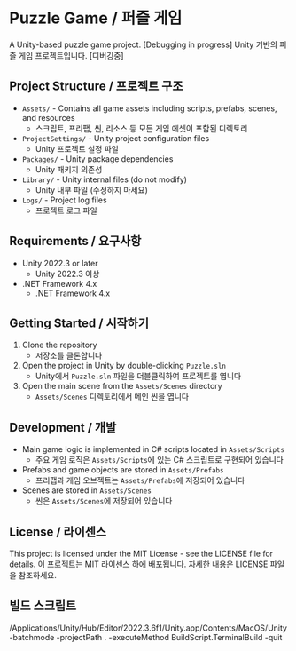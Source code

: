 # Puzzle Game / 퍼즐 게임

A Unity-based puzzle game project. [Debugging in progress]
Unity 기반의 퍼즐 게임 프로젝트입니다. [디버깅중]

## Project Structure / 프로젝트 구조

- `Assets/` - Contains all game assets including scripts, prefabs, scenes, and resources
  - 스크립트, 프리팹, 씬, 리소스 등 모든 게임 에셋이 포함된 디렉토리
- `ProjectSettings/` - Unity project configuration files
  - Unity 프로젝트 설정 파일
- `Packages/` - Unity package dependencies
  - Unity 패키지 의존성
- `Library/` - Unity internal files (do not modify)
  - Unity 내부 파일 (수정하지 마세요)
- `Logs/` - Project log files
  - 프로젝트 로그 파일

## Requirements / 요구사항

- Unity 2022.3 or later
  - Unity 2022.3 이상
- .NET Framework 4.x
  - .NET Framework 4.x

## Getting Started / 시작하기

1. Clone the repository
   - 저장소를 클론합니다
2. Open the project in Unity by double-clicking `Puzzle.sln`
   - Unity에서 `Puzzle.sln` 파일을 더블클릭하여 프로젝트를 엽니다
3. Open the main scene from the `Assets/Scenes` directory
   - `Assets/Scenes` 디렉토리에서 메인 씬을 엽니다

## Development / 개발

- Main game logic is implemented in C# scripts located in `Assets/Scripts`
  - 주요 게임 로직은 `Assets/Scripts`에 있는 C# 스크립트로 구현되어 있습니다
- Prefabs and game objects are stored in `Assets/Prefabs`
  - 프리팹과 게임 오브젝트는 `Assets/Prefabs`에 저장되어 있습니다
- Scenes are stored in `Assets/Scenes`
  - 씬은 `Assets/Scenes`에 저장되어 있습니다

## License / 라이센스

This project is licensed under the MIT License - see the LICENSE file for details.
이 프로젝트는 MIT 라이센스 하에 배포됩니다. 자세한 내용은 LICENSE 파일을 참조하세요. 

## 빌드 스크립트
/Applications/Unity/Hub/Editor/2022.3.6f1/Unity.app/Contents/MacOS/Unity -batchmode -projectPath . -executeMethod BuildScript.TerminalBuild -quit       